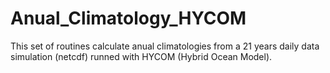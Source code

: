 # Anual_Climatology_HYCOM
This set of routines calculate anual climatologies from a 21 years daily data simulation (netcdf) runned with HYCOM (Hybrid Ocean Model).

